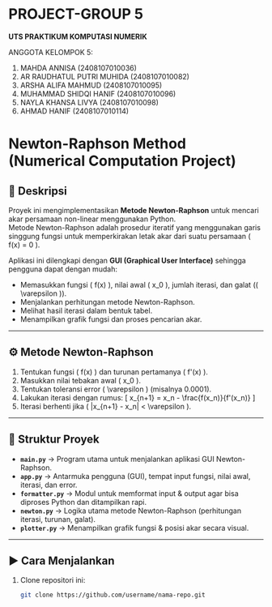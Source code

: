 # PROJECT-GROUP 5

**UTS PRAKTIKUM KOMPUTASI NUMERIK**

ANGGOTA KELOMPOK 5:
1. MAHDA ANNISA (2408107010036)
2. AR RAUDHATUL PUTRI MUHIDA (2408107010082)
3. ARSHA ALIFA MAHMUD (2408107010095)
4. MUHAMMAD SHIDQI HANIF (2408107010096)
5. NAYLA KHANSA LIVYA (2408107010098)
6. AHMAD HANIF (2408107010114)

# Newton-Raphson Method (Numerical Computation Project)

## 📌 Deskripsi
Proyek ini mengimplementasikan **Metode Newton-Raphson** untuk mencari akar persamaan non-linear menggunakan Python.  
Metode Newton-Raphson adalah prosedur iteratif yang menggunakan garis singgung fungsi untuk memperkirakan letak akar dari suatu persamaan \( f(x) = 0 \).  

Aplikasi ini dilengkapi dengan **GUI (Graphical User Interface)** sehingga pengguna dapat dengan mudah:
- Memasukkan fungsi \( f(x) \), nilai awal \( x_0 \), jumlah iterasi, dan galat (\( \varepsilon \)).
- Menjalankan perhitungan metode Newton-Raphson.
- Melihat hasil iterasi dalam bentuk tabel.
- Menampilkan grafik fungsi dan proses pencarian akar.

---

## ⚙️ Metode Newton-Raphson
1. Tentukan fungsi \( f(x) \) dan turunan pertamanya \( f'(x) \).
2. Masukkan nilai tebakan awal \( x_0 \).
3. Tentukan toleransi error \( \varepsilon \) (misalnya 0.0001).
4. Lakukan iterasi dengan rumus:
   \[
   x_{n+1} = x_n - \frac{f(x_n)}{f'(x_n)}
   \]
5. Iterasi berhenti jika \( |x_{n+1} - x_n| < \varepsilon \).

---

## 📂 Struktur Proyek
- **`main.py`** → Program utama untuk menjalankan aplikasi GUI Newton-Raphson.  
- **`app.py`** → Antarmuka pengguna (GUI), tempat input fungsi, nilai awal, iterasi, dan error.  
- **`formatter.py`** → Modul untuk memformat input & output agar bisa diproses Python dan ditampilkan rapi.  
- **`newton.py`** → Logika utama metode Newton-Raphson (perhitungan iterasi, turunan, galat).  
- **`plotter.py`** → Menampilkan grafik fungsi & posisi akar secara visual.  

---

## ▶️ Cara Menjalankan
1. Clone repositori ini:
   ```bash
   git clone https://github.com/username/nama-repo.git

